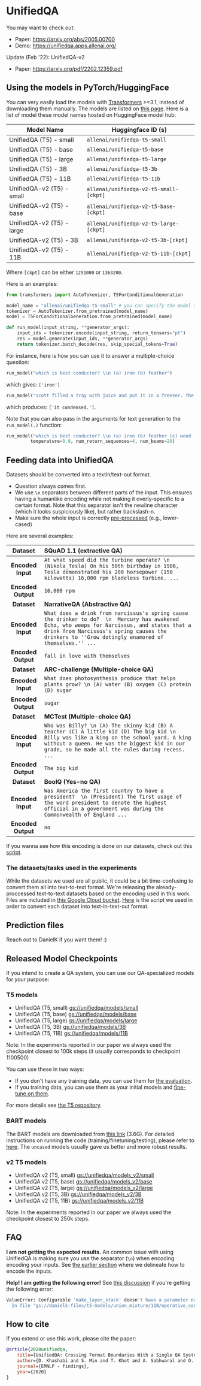 # UnifiedQA


You may want to check out:
 - Paper: https://arxiv.org/abs/2005.00700
 - Demo: https://unifiedqa.apps.allenai.org/

Update (Feb '22): UnifiedQA-v2 
 - Paper: https://arxiv.org/pdf/2202.12359.pdf


## Using the models in PyTorch/HuggingFace

You can very easily load the models with [Transformers](https://github.com/huggingface/transformers/) >=3.1, instead of downloading them manually. 
The models are listed on [this page](https://huggingface.co/allenai). Here is a list of model these model names hosted on HuggingFace model hub: 


| Model Name                | Huggingface ID (s)                      |
|---------------------------|-----------------------------------------|
| UnifiedQA (T5) - small    | `allenai/unifiedqa-t5-small`            |
| UnifiedQA (T5) - base     | `allenai/unifiedqa-t5-base`             |
| UnifiedQA (T5) - large    | `allenai/unifiedqa-t5-large`            |
| UnifiedQA (T5) - 3B       | `allenai/unifiedqa-t5-3b`               |
| UnifiedQA (T5) - 11B      | `allenai/unifiedqa-t5-11b`              |
| UnifiedQA-v2 (T5) - small | `allenai/unifiedqa-v2-t5-small-[ckpt]`  |
| UnifiedQA-v2 (T5) - base  | `allenai/unifiedqa-v2-t5-base-[ckpt]`   |
| UnifiedQA-v2 (T5) - large | `allenai/unifiedqa-v2-t5-large-[ckpt]`  |
| UnifiedQA-v2 (T5) - 3B    | `allenai/unifiedqa-v2-t5-3b-[ckpt]`     |
| UnifiedQA-v2 (T5) - 11B   | `allenai/unifiedqa-v2-t5-11b-[ckpt]`    |


Where `[ckpt]` can be either `1251000` or `1363200`. 

Here is an examples: 

```python
from transformers import AutoTokenizer, T5ForConditionalGeneration

model_name = "allenai/unifiedqa-t5-small" # you can specify the model size here
tokenizer = AutoTokenizer.from_pretrained(model_name)
model = T5ForConditionalGeneration.from_pretrained(model_name)

def run_model(input_string, **generator_args):
    input_ids = tokenizer.encode(input_string, return_tensors="pt")
    res = model.generate(input_ids, **generator_args)
    return tokenizer.batch_decode(res, skip_special_tokens=True)
```

For instance, here is how you can use it to answer a multiple-choice question: 

```python
run_model("which is best conductor? \\n (a) iron (b) feather")
```
which gives: `['iron']`


```python
run_model("scott filled a tray with juice and put it in a freezer. the next day, scott opened the freezer. how did the juice most likely change? \\n (a) it condensed. (b) it evaporated. (c) it became a gas. (d) it became a solid.")
```
which produces: `['it condensed.']`.


Note that you can also pass in the arguments for text generation to the `run_model(.)` function:
```python
run_model("which is best conductor? \\n (a) iron (b) feather (c) wood (d) plastic",
         temperature=0.9, num_return_sequences=4, num_beams=20)
```



## Feeding data into UnifiedQA
Datasets should be converted into a textin/text-out format.

 - Question always comes first.
 - We use `\n` separators between different parts of the input. This ensures having a humanlike encoding while not making it overly-specific to a certain format.  Note that this separator isn't the newline character (which it looks suspiciously like), but rather backslash-n.
 - Make sure the whole input is correctly [pre-processed](https://github.com/allenai/unifiedqa/blob/7bf0653c6fb68a51019924fd4c51615155acbebe/tasks.py#L54-L58) (e.g., lower-cased)

Here are several examples:

|  **Dataset** | **SQuAD 1.1 (extractive QA)** |
| :---: | :--- |
|  **Encoded Input** | `At what speed did the turbine operate? \n (Nikola_Tesla) On his 50th birthday in 1906, Tesla demonstrated his 200 horsepower (150 kilowatts) 16,000 rpm bladeless turbine. ...` |
|  **Encoded Output** | `16,000 rpm` |
|  **Dataset** | **NarrativeQA (Abstractive QA)** |
|  **Encoded Input** | `What does a drink from narcissus's spring cause the drinker to do?  \n  Mercury has awakened Echo, who weeps for Narcissus, and states that a drink from Narcissus's spring causes the drinkers to ''Grow dotingly enamored of themselves.'' ...` |
|  **Encoded Output** | `fall in love with themselves` |
|  **Dataset** | **ARC-challenge (Multiple-choice QA)** |
|  **Encoded Input** | `What does photosynthesis produce that helps plants grow? \n (A) water (B) oxygen (C) protein (D) sugar` |
|  **Encoded Output** | `sugar` |
|  **Dataset** | **MCTest (Multiple-choice QA)** |
|  **Encoded Input** | `Who was Billy? \n (A) The skinny kid (B) A teacher (C) A little kid (D) The big kid \n Billy was like a king on the school yard. A king without a queen. He was the biggest kid in our grade, so he made all the rules during recess. ...` |
|  **Encoded Output** | `The big kid` |
|  **Dataset** | **BoolQ (Yes-no QA)** |
|  **Encoded Input** | `Was America the first country to have a president?  \n (President) The first usage of the word president to denote the highest official in a government was during the Commonwealth of England ...` |
|  **Encoded Output** | `no` |

If you wanna see how this encoding is done on our datasets, check out this [script](encode_datasets.py).


### The datasets/tasks used in the experiments
While the datasets we used are all public, it could be a bit time-confusing to convert them all into text-to-text format. We're releasing the already-proccessed text-to-text datasets based on the encoding used in this work. Files are included in [this Google Cloud bucket](https://console.cloud.google.com/storage/browser/unifiedqa/data). [Here](encode_datasets.py) is the script we used in order to convert each dataset into text-in-text-out format.

## Prediction files
Reach out to DanielK if you want them! :)


## Released Model Checkpoints

If you intend to create a QA system, you can use our QA-specialized models for your purpose:


### T5 models
 - UnifiedQA (T5, small) [gs://unifiedqa/models/small](https://console.cloud.google.com/storage/browser/unifiedqa/models/small)
 - UnifiedQA (T5, base) [gs://unifiedqa/models/base](https://console.cloud.google.com/storage/browser/unifiedqa/models/base)
 - UnifiedQA (T5, large) [gs://unifiedqa/models/large](https://console.cloud.google.com/storage/browser/unifiedqa/models/large)
 - UnifiedQA (T5, 3B) [gs://unifiedqa/models/3B](https://console.cloud.google.com/storage/browser/unifiedqa/models/3B)
 - UnifiedQA (T5, 11B) [gs://unifiedqa/models/11B](https://console.cloud.google.com/storage/browser/unifiedqa/models/11B)

Note: In the experiments reported in our paper we always used the checkpoint closest to 100k steps (it usually corresponds to checkpoint 1100500)

You can use these in two ways:
- If you don't have any training data, you can use them for [the evaluation](https://github.com/google-research/text-to-text-transfer-transformer#eval).
- If you training data, you can use them as your initial models and [fine-tune on them](https://github.com/google-research/text-to-text-transfer-transformer#fine-tuning).

For more details see [the T5 repository](https://github.com/google-research/text-to-text-transfer-transformer).

### BART models
The BART models are downloaded from [this link](https://nlp.cs.washington.edu/ambigqa/models/unifiedQA/unifiedQA-bart.zip) (3.6G).
For detailed instructions on running the code (training/finetuning/testing), please refer to [here](https://github.com/allenai/unifiedqa/tree/master/bart).
The `uncased` models usually gave us better and more robust results.

### v2 T5 models 

 - UnifiedQA v2 (T5, small) [gs://unifiedqa/models_v2/small](https://console.cloud.google.com/storage/browser/unifiedqa/models_v2/small)
 - UnifiedQA v2 (T5, base) [gs://unifiedqa/models_v2/base](https://console.cloud.google.com/storage/browser/unifiedqa/models_v2/base)
 - UnifiedQA v2 (T5, large) [gs://unifiedqa/models_v2/large](https://console.cloud.google.com/storage/browser/unifiedqa/models_v2/large)
 - UnifiedQA v2 (T5, 3B) [gs://unifiedqa/models_v2/3B](https://console.cloud.google.com/storage/browser/unifiedqa/models_v2/3B)
 - UnifiedQA v2 (T5, 11B) [gs://unifiedqa/models_v2/11B](https://console.cloud.google.com/storage/browser/unifiedqa/models_v2/11B)

Note: In the experiments reported in our paper we always used the checkpoint closest to 250k steps. 


## FAQ
**I am not getting the expected results.** An common issue with using UnifiedQA is making sure you use the separator (`\n`) when encoding encoding your inputs. See [the earlier section](#feeding-data-into-unifiedqa) where we delineate how to encode the inputs.

**Help! I am getting the following error!** See [this discussion](https://github.com/google-research/text-to-text-transfer-transformer/issues/180) if you're getting the following error:
```bash
ValueError: Configurable 'make_layer_stack' doesn't have a parameter named 'use_universal_transformer'.
  In file "gs://danielk-files/t5-models/union_mixture/11B/operative_config.gin", line 83
```


## How to cite

If you extend or use this work, please cite the paper:
```bibtex
@article{2020unifiedqa,
    title={UnifiedQA: Crossing Format Boundaries With a Single QA System},
    author={D. Khashabi and S. Min and T. Khot and A. Sabhwaral and O. Tafjord and P. Clark and H. Hajishirzi},
    journal={EMNLP - findings},
    year={2020}
}
```


